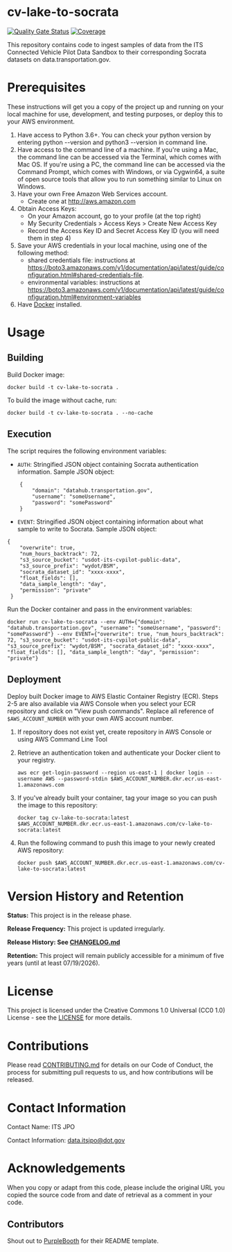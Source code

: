 # cv-lake-to-socrata
[![Quality Gate Status](https://sonarcloud.io/api/project_badges/measure?project=usdot-its-jpo-data-portal_cv-lake-to-socrata&metric=alert_status)](https://sonarcloud.io/dashboard?id=usdot-its-jpo-data-portal_cv-lake-to-socrata)
[![Coverage](https://sonarcloud.io/api/project_badges/measure?project=usdot-its-jpo-data-portal_cv-lake-to-socrata&metric=coverage)](https://sonarcloud.io/dashboard?id=usdot-its-jpo-data-portal_cv-lake-to-socrata)

This repository contains code to ingest samples of data from the ITS Connected Vehicle Pilot Data Sandbox to their corresponding Socrata datasets on data.transportation.gov.

# Prerequisites
These instructions will get you a copy of the project up and running on your local machine for use, development, and testing purposes, or deploy this to your AWS environment.

1. Have access to Python 3.6+. You can check your python version by entering python --version and python3 --version in command line.
2. Have access to the command line of a machine. If you're using a Mac, the command line can be accessed via the Terminal, which comes with Mac OS. If you're using a PC, the command line can be accessed via the Command Prompt, which comes with Windows, or via Cygwin64, a suite of open source tools that allow you to run something similar to Linux on Windows.
3. Have your own Free Amazon Web Services account.
   - Create one at http://aws.amazon.com
4. Obtain Access Keys:
   - On your Amazon account, go to your profile (at the top right)
   - My Security Credentials > Access Keys > Create New Access Key
   - Record the Access Key ID and Secret Access Key ID (you will need them in step 4)
5. Save your AWS credentials in your local machine, using one of the following method:
   - shared credentials file: instructions at https://boto3.amazonaws.com/v1/documentation/api/latest/guide/configuration.html#shared-credentials-file.
   - environmental variables: instructions at https://boto3.amazonaws.com/v1/documentation/api/latest/guide/configuration.html#environment-variables
6. Have [Docker](https://www.docker.com/) installed. 

# Usage

## Building

Build Docker image:
```
docker build -t cv-lake-to-socrata .
```

To build the image without cache, run:
```
docker build -t cv-lake-to-socrata . --no-cache
```

## Execution

The script requires the following environment variables:
- `AUTH`: Stringified JSON object containing Socrata authentication information. Sample JSON object: 
```
    {
        "domain": "datahub.transportation.gov",
        "username": "someUsername",
        "password": "somePassword"
    }
```

- `EVENT`: Stringified JSON object containing information about what sample to write to Socrata. Sample JSON object:
```
{
    "overwrite": true,
    "num_hours_backtrack": 72,
    "s3_source_bucket": "usdot-its-cvpilot-public-data",
    "s3_source_prefix": "wydot/BSM",
    "socrata_dataset_id": "xxxx-xxxx",
    "float_fields": [],
    "data_sample_length": "day",
    "permission": "private"
 }
```

Run the Docker container and pass in the environment variables:
```
docker run cv-lake-to-socrata --env AUTH={"domain": "datahub.transportation.gov", "username": "someUsername", "password": "somePassword"} --env EVENT={"overwrite": true, "num_hours_backtrack": 72, "s3_source_bucket": "usdot-its-cvpilot-public-data", "s3_source_prefix": "wydot/BSM", "socrata_dataset_id": "xxxx-xxxx", "float_fields": [], "data_sample_length": "day", "permission": "private"}
```

## Deployment
Deploy built Docker image to AWS Elastic Container Registry (ECR). Steps 2-5 are also available via AWS Console when you select your ECR repository and click on "View push commands". Replace all reference of `$AWS_ACCOUNT_NUMBER` with your own AWS account number.

1. If repository does not exist yet, create repository in AWS Console or using AWS Command Line Tool

2. Retrieve an authentication token and authenticate your Docker client to your registry.
    ```
    aws ecr get-login-password --region us-east-1 | docker login --username AWS --password-stdin $AWS_ACCOUNT_NUMBER.dkr.ecr.us-east-1.amazonaws.com
    ```

3. If you've already built your container, tag your image so you can push the image to this repository:
    ```
    docker tag cv-lake-to-socrata:latest $AWS_ACCOUNT_NUMBER.dkr.ecr.us-east-1.amazonaws.com/cv-lake-to-socrata:latest
    ```

4. Run the following command to push this image to your newly created AWS repository:
    ```
    docker push $AWS_ACCOUNT_NUMBER.dkr.ecr.us-east-1.amazonaws.com/cv-lake-to-socrata:latest
    ```


# Version History and Retention

**Status:** This project is in the release phase.

**Release Frequency:** This project is updated irregularly.

**Release History: See [CHANGELOG.md](CHANGELOG.md)**

**Retention:** This project will remain publicly accessible for a minimum of five years (until at least 07/19/2026).

# License

This project is licensed under the Creative Commons 1.0 Universal (CC0 1.0) License - see the [LICENSE](LICENSE) for more details. 

# Contributions

Please read [CONTRIBUTING.md](CONTRIBUTING.md) for details on our Code of Conduct, the process for submitting pull requests to us, and how contributions will be released.

# Contact Information

Contact Name: ITS JPO

Contact Information: data.itsjpo@dot.gov

# Acknowledgements

When you copy or adapt from this code, please include the original URL you copied the source code from and date of retrieval as a comment in your code.

## Contributors
Shout out to [PurpleBooth](https://gist.github.com/PurpleBooth/109311bb0361f32d87a2) for their README template.